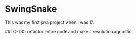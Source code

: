 # SwingSnake
This was my first java project when i was 17.  

##TO-DO: refactor entire code and make it resolution agnostic
